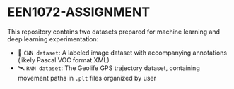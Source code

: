 # EEN1072-ASSIGNMENT
This repository contains two datasets prepared for machine learning and deep learning experimentation:

- 🧠 `CNN dataset`: A labeled image dataset with accompanying annotations (likely Pascal VOC format XML)
- 🛰 `RNN dataset`: The Geolife GPS trajectory dataset, containing movement paths in `.plt` files organized by user